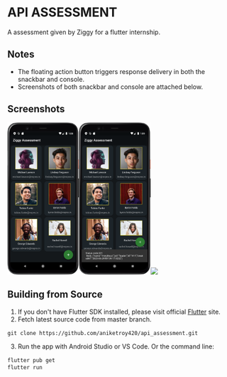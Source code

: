 # API ASSESSMENT

A assessment given by Ziggy for a flutter internship.

## Notes
- The floating action button triggers response delivery in both the snackbar and console.
- Screenshots of both snackbar and console are attached below.

## Screenshots

 <img src="https://github.com/aniketroy420/api_assessment/blob/master/screenshots/Screenshot_20230629_130908.png?raw=true" width="32%"><img src="https://github.com/aniketroy420/api_assessment/blob/master/screenshots/Screenshot_20230629_130927.png?raw=true" width="32%"><img
 src="https://i.imgur.com/clF0TBa.png" width = "62%">


## Building from Source

1. If you don't have Flutter SDK installed, please visit official [Flutter](https://flutter.dev/) site.
2. Fetch latest source code from master branch.

```
git clone https://github.com/aniketroy420/api_assessment.git
```

3. Run the app with Android Studio or VS Code. Or the command line:
```
flutter pub get
flutter run
```
